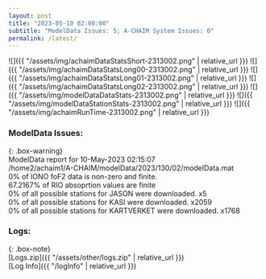 ```yaml
---
layout: post
title: "2023-05-10 02:00:00"
subtitle: "ModelData Issues: 5; A-CHAIM System Issues: 0"
permalink: /latest/
---
```


![]({{ "/assets/img/achaimDataStatsShort-2313002.png" | relative_url }})
![]({{ "/assets/img/achaimDataStatsLong00-2313002.png" | relative_url }})
![]({{ "/assets/img/achaimDataStatsLong01-2313002.png" | relative_url }})
![]({{ "/assets/img/achaimDataStatsLong02-2313002.png" | relative_url }})
![]({{ "/assets/img/modelDataDataStats-2313002.png" | relative_url }})
![]({{ "/assets/img/modelDataStationStats-2313002.png" | relative_url }})
![]({{ "/assets/img/achaimRunTime-2313002.png" | relative_url }})


### ModelData Issues:  
  
{: .box-warning}  
 ModelData report for 10-May-2023 02:15:07   
 /home2/achaim1/A-CHAIM/modelData/2023/130/02/modelData.mat   
 0% of IONO foF2 data is non-zero and finite.   
 67.2167% of RIO absoprtion values are finite   
 0% of all possible stations for JASON were downloaded. x5   
 0% of all possible stations for KASI were downloaded. x2059   
 0% of all possible stations for KARTVERKET were downloaded. x1768   
  


### Logs:  
  
{: .box-note}  
[Logs.zip]({{ "/assets/other/logs.zip" | relative_url }})  
[Log Info]({{ "/logInfo" | relative_url }})  
